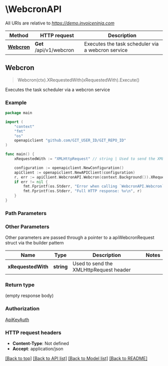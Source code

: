 # \WebcronAPI

All URIs are relative to *https://demo.invoiceninja.com*

Method | HTTP request | Description
------------- | ------------- | -------------
[**Webcron**](WebcronAPI.md#Webcron) | **Get** /api/v1/webcron | Executes the task scheduler via a webcron service



## Webcron

> Webcron(ctx).XRequestedWith(xRequestedWith).Execute()

Executes the task scheduler via a webcron service



### Example

```go
package main

import (
	"context"
	"fmt"
	"os"
	openapiclient "github.com/GIT_USER_ID/GIT_REPO_ID"
)

func main() {
	xRequestedWith := "XMLHttpRequest" // string | Used to send the XMLHttpRequest header

	configuration := openapiclient.NewConfiguration()
	apiClient := openapiclient.NewAPIClient(configuration)
	r, err := apiClient.WebcronAPI.Webcron(context.Background()).XRequestedWith(xRequestedWith).Execute()
	if err != nil {
		fmt.Fprintf(os.Stderr, "Error when calling `WebcronAPI.Webcron``: %v\n", err)
		fmt.Fprintf(os.Stderr, "Full HTTP response: %v\n", r)
	}
}
```

### Path Parameters



### Other Parameters

Other parameters are passed through a pointer to a apiWebcronRequest struct via the builder pattern


Name | Type | Description  | Notes
------------- | ------------- | ------------- | -------------
 **xRequestedWith** | **string** | Used to send the XMLHttpRequest header | 

### Return type

 (empty response body)

### Authorization

[ApiKeyAuth](../README.md#ApiKeyAuth)

### HTTP request headers

- **Content-Type**: Not defined
- **Accept**: application/json

[[Back to top]](#) [[Back to API list]](../README.md#documentation-for-api-endpoints)
[[Back to Model list]](../README.md#documentation-for-models)
[[Back to README]](../README.md)

